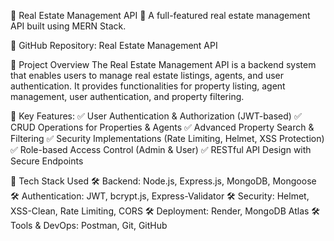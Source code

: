🏡 Real Estate Management API
📌 A full-featured real estate management API built using MERN Stack.

🔗 GitHub Repository: Real Estate Management API

📌 Project Overview
The Real Estate Management API is a backend system that enables users to manage real estate listings, agents, and user authentication. It provides functionalities for property listing, agent management, user authentication, and property filtering.

🔹 Key Features:
✅ User Authentication & Authorization (JWT-based)
✅ CRUD Operations for Properties & Agents
✅ Advanced Property Search & Filtering
✅ Security Implementations (Rate Limiting, Helmet, XSS Protection)
✅ Role-based Access Control (Admin & User)
✅ RESTful API Design with Secure Endpoints

📌 Tech Stack Used
🛠 Backend: Node.js, Express.js, MongoDB, Mongoose
🛠 Authentication: JWT, bcrypt.js, Express-Validator
🛠 Security: Helmet, XSS-Clean, Rate Limiting, CORS
🛠 Deployment: Render, MongoDB Atlas
🛠 Tools & DevOps: Postman, Git, GitHub
